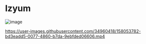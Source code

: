 # Izyum

![image](https://user-images.githubusercontent.com/34960418/158053814-f34d771a-534a-4254-9fdb-2b8cab449b82.png)

https://user-images.githubusercontent.com/34960418/158053782-bd3eadd5-0077-4860-b7da-9ebfded06606.mp4

